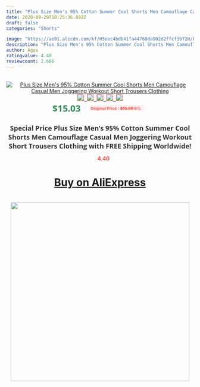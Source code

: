 ```yaml
---
title: "Plus Size Men's 95% Cotton Summer Cool Shorts Men Camouflage Casual Men Joggering Workout Short Trousers Clothing"
date: 2020-09-29T10:25:36.892Z
draft: false
categories: "Shorts"

image: "https://ae01.alicdn.com/kf/H5eec4bdb41fa44768da902d2ffcf3b72H/Plus-Size-Men-s-95-Cotton-Summer-Cool-Shorts-Men-Camouflage-Casual-Men-Joggering-Workout-Short.jpg"
description: "Plus Size Men's 95% Cotton Summer Cool Shorts Men Camouflage Casual Men Joggering Workout Short Trousers Clothing"
author: Agus
ratingvalue: 4.40
reviewcount: 2.666
---
```

<br>
<div style="text-align: center;">
<a href="https://s.click.aliexpress.com/e/_AO1z7R" target="_blank" rel="nofollow noopener noreferrer"><img alt="Plus Size Men's 95% Cotton Summer Cool Shorts Men Camouflage Casual Men Joggering Workout Short Trousers Clothing" class="magnifier-image" src="https://ae01.alicdn.com/kf/H5eec4bdb41fa44768da902d2ffcf3b72H/Plus-Size-Men-s-95-Cotton-Summer-Cool-Shorts-Men-Camouflage-Casual-Men-Joggering-Workout-Short.jpg_640x640.jpg">
<br>
<img style="border:1px solid salmon" src="https://ae01.alicdn.com/kf/H5eec4bdb41fa44768da902d2ffcf3b72H/Plus-Size-Men-s-95-Cotton-Summer-Cool-Shorts-Men-Camouflage-Casual-Men-Joggering-Workout-Short.jpg_120x120.jpg">&nbsp;&nbsp;<img style="border:1px solid salmon" src="https://ae01.alicdn.com/kf/Hdea65c0313de41ce9780be07b4eb77a5s/Plus-Size-Men-s-95-Cotton-Summer-Cool-Shorts-Men-Camouflage-Casual-Men-Joggering-Workout-Short.jpg_120x120.jpg">&nbsp;&nbsp;<img style="border:1px solid salmon" src="https://ae01.alicdn.com/kf/Ha58eff830a514b4cbd1b7cabebc28546F/Plus-Size-Men-s-95-Cotton-Summer-Cool-Shorts-Men-Camouflage-Casual-Men-Joggering-Workout-Short.jpg_120x120.jpg">&nbsp;&nbsp;<img style="border:1px solid salmon" src="https://ae01.alicdn.com/kf/Hf4acc793c959410899ca4f76aa2a66fah/Plus-Size-Men-s-95-Cotton-Summer-Cool-Shorts-Men-Camouflage-Casual-Men-Joggering-Workout-Short.jpg_120x120.jpg">&nbsp;&nbsp;<img style="border:1px solid salmon" src="https://ae01.alicdn.com/kf/Ha42b3650e86b4216a3962f98e97cd81aN/Plus-Size-Men-s-95-Cotton-Summer-Cool-Shorts-Men-Camouflage-Casual-Men-Joggering-Workout-Short.jpg_120x120.jpg"></a></div><br0>
<div style="text-align: center;"><span style="background-color: white; border: 0px; box-sizing: border-box; color: seagreen; display: inline-block; font-family: &quot;open sans&quot; , &quot;arial&quot; , &quot;helvetica&quot; , sans-serif , &quot;heiti&quot;; font-size: 24px; font-stretch: inherit; font-weight: 700; line-height: inherit; margin: 0px 10px 0px 0px; padding: 0px; vertical-align: middle;">$15.03 </span>
<span style="background: rgb(255 , 241 , 241); border-radius: 3px; border: 0px; box-sizing: border-box; color: #ff4747; display: inline-block; font-family: inherit; font-size: 12px; font-stretch: inherit; font-style: inherit; font-variant: inherit; font-weight: 600; line-height: inherit; margin: 0px; padding: 2px 5px; transform: scale(0.9); vertical-align: middle;">Original Price : <b style="text-decoration: line-through;">$15.99 </b> 6%&nbsp;&nbsp;</span></div>
<h1 style="color: #333333; display: inline-block; font-family: &quot;open sans&quot; , &quot;arial&quot; , &quot;helvetica&quot; , sans-serif , &quot;heiti&quot;; font-size: 18px; font-stretch: inherit; font-weight: 700; text-align: center;">Special Price Plus Size Men's 95% Cotton Summer Cool Shorts Men Camouflage Casual Men Joggering Workout Short Trousers Clothing with FREE Shipping Worldwide!</h1>
<div style="color: #ff4747; text-align: center;">
<img src="https://4.bp.blogspot.com/-M0ZcTcb-5uY/XleCXlxnR4I/AAAAAAAAAEc/OrjgMkXV1oMQFaCRZj5HQwOCBcu3w1FegCPcBGAYYCw/s1600/star.png" style="height: 15px;">&nbsp;<b>4.40</b></div>
<div class="button_cont" align="center"><a class="buynow_a" href="https://s.click.aliexpress.com/e/_AO1z7R" target="_blank" rel="nofollow noopener noreferrer"><H1>Buy on AliExpress</H1></a></div><br>
<div class="separator" style="clear: both; text-align: center;">
<img src="https://lh3.googleusercontent.com/-pTy5HemUv9M/XlePHvY0dAI/AAAAAAAAAE4/0nX5iRUoIWY8eMW9Dpxeirr157OZliDIgCLcBGAsYHQ/s1600/badge.gif" width="480">
</div>
